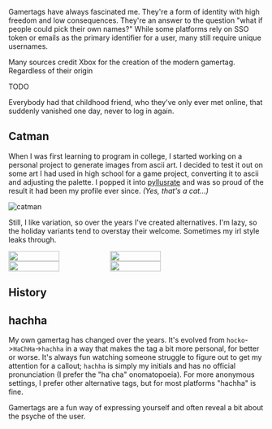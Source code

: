 Gamertags have always fascinated me. They're a form of identity with high
freedom and low consequences. They're an answer to the question "what if people
could pick their own names?" While some platforms rely on SSO token or emails as
the primary identifier for a user, many still require unique usernames.

Many sources credit Xbox for the creation of the modern gamertag. Regardless of
their origin

TODO

Everybody had that childhood friend, who they've only ever met online, that
suddenly vanished one day, never to log in again.

## Catman

When I was first learning to program in college, I started working on a personal
project to generate images from ascii art. I decided to test it out on some art
I had used in high school for a game project, converting it to ascii and
adjusting the palette. I popped it into
[pyllusrate](https://github.com/HarrisonHall/pyllustrate) and was so proud of
the result it had been my profile ever since. _(Yes, that's a cat...)_

![catman](/media/catman.png)

Still, I like variation, so over the years I've created alternatives. I'm lazy,
so the holiday variants tend to overstay their welcome. Sometimes my irl style
leaks through.

<div style="display:flex;width:100%;max-width:400px;margin:0px;">
  <img src="/blog/gamertags/catman/catman_ballcap.png" style="width:50%;" />
  <img src="/blog/gamertags/catman/catman_headband.png" style="width:50%;" />
</div>
<div style="display:flex;width:100%;max-width:400px;margin:0px;margin-bottom:1em;">
  <img src="/blog/gamertags/catman/catman_shades.png" style="width:50%;" />
  <img src="/blog/gamertags/catman/catman_angry.png" style="width:50%" />
</div>

## History

## hachha

My own gamertag has changed over the years. It's evolved from
`hocko`->`HaChHa`->`hachha` in a way that makes the tag a bit more personal, for
better or worse. It's always fun watching someone struggle to figure out to get
my attention for a callout; `hachha` is simply my initials and has no official
pronunciation (I prefer the "ha cha" onomatopoeia). For more anonymous settings,
I prefer other alternative tags, but for most platforms "hachha" is fine.

Gamertags are a fun way of expressing yourself and often reveal a bit about the
psyche of the user.
